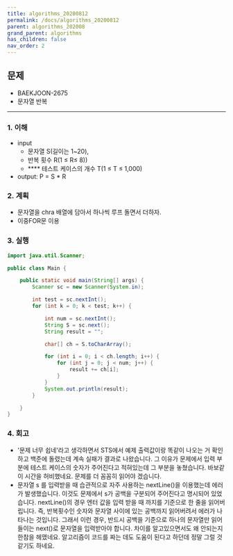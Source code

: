 ```yaml
---
title: algorithms_20200812
permalink: /docs/algorithms_20200812
parent: algorithms_202008
grand_parent: algorithms
has_children: false
nav_order: 2
---
```


## 문제

- BAEKJOON-2675
- 문자열 반복

---

### 1. 이해

- input
  - 문자열 S(길이는 1~20),
  - 반복 횟수 R(1 ≤ R≤ 8))
  - \*\*\*\* 테스트 케이스의 개수 T(1 ≤ T ≤ 1,000)
- output: P = S \* R

### 2. 계획

- 문자열을 chra 배열에 담아서 하나씩 루프 돌면서 더하자.
- 이중FOR문 이용

### 3. 실행

```java
import java.util.Scanner;

public class Main {

	public static void main(String[] args) {
		Scanner sc = new Scanner(System.in);

		int test = sc.nextInt();
		for (int k = 0; k < test; k++) {

			int num = sc.nextInt();
			String S = sc.next();
			String result = "";

			char[] ch = S.toCharArray();

			for (int i = 0; i < ch.length; i++) {
				for (int j = 0; j < num; j++) {
					result += ch[i];
				}
			}
			System.out.println(result);
		}

	}
}
```

### 4. 회고

- '문제 너무 쉽네'라고 생각하면서 STS에서 예제 출력값이랑 똑같이 나오는 거 확인하고 백준에 돌렸는데 계속 실패가 결과로 나왔습니다. 그 이유가 문제에서 입력 부분에 테스트 케이스의 숫자가 주어진다고 적혀있는데 그 부분을 놓쳤습니다. 바보같이 시간을 허비했네요. 문제를 더 꼼꼼히 읽어야 겠습니다.
- 문자열 s 를 입력받을 때 습관적으로 자주 사용하는 nextLine()을 이용했는데 에러가 발생했습니다. 이것도 문제에서 s가 공백을 구분되어 주어진다고 명시되어 있었습니다. nextLine()의 경우 엔터 값을 입력 받을 때 까지를 기준으로 한 줄을 읽어버립니다. 즉, 반복횟수인 숫자와 문자열 사이에 있는 공백까지 읽어버려서 에러가 나타나는 것입니다. 그래서 이런 경우, 반드시 공백을 기준으로 하나의 문자열만 읽어들이는 next()로 문자열을 입력받아야 합니다. 차이를 알고있으면서도 왜 안되는지 한참을 헤맸네요. 알고리즘이 코드를 짜는 데도 도움이 된다고 하던데 정말 그럴 것 같기도 하네요.
